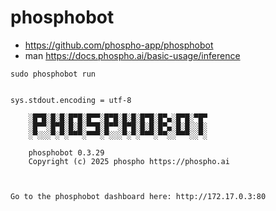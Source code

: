 # phosphobot

* https://github.com/phospho-app/phosphobot
* man https://docs.phospho.ai/basic-usage/inference

```
sudo phosphobot run


sys.stdout.encoding = utf-8

    ░█▀█░█░█░█▀█░█▀▀░█▀█░█░█░█▀█░█▀▄░█▀█░▀█▀
    ░█▀▀░█▀█░█░█░▀▀█░█▀▀░█▀█░█░█░█▀▄░█░█░░█░
    ░▀░░░▀░▀░▀▀▀░▀▀▀░▀░░░▀░▀░▀▀▀░▀▀░░▀▀▀░░▀░

    phosphobot 0.3.29
    Copyright (c) 2025 phospho https://phospho.ai
            


Go to the phosphobot dashboard here: http://172.17.0.3:80
```


